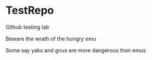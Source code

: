 # TestRepo
Github testing lab

Beware the wrath of the hungry emu

Some say yaks and gnus are more dangerous than emus
